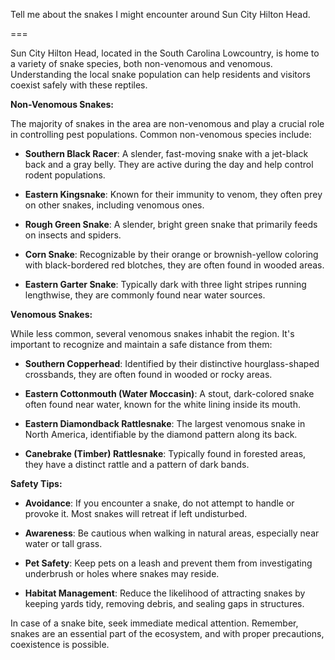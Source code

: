 Tell me about the snakes I might encounter around Sun City Hilton Head.

===

Sun City Hilton Head, located in the South Carolina Lowcountry, is home to a variety of snake species, both non-venomous and venomous. Understanding the local snake population can help residents and visitors coexist safely with these reptiles.

**Non-Venomous Snakes:**

The majority of snakes in the area are non-venomous and play a crucial role in controlling pest populations. Common non-venomous species include:

- **Southern Black Racer**: A slender, fast-moving snake with a jet-black back and a gray belly. They are active during the day and help control rodent populations.

- **Eastern Kingsnake**: Known for their immunity to venom, they often prey on other snakes, including venomous ones.

- **Rough Green Snake**: A slender, bright green snake that primarily feeds on insects and spiders.

- **Corn Snake**: Recognizable by their orange or brownish-yellow coloring with black-bordered red blotches, they are often found in wooded areas.

- **Eastern Garter Snake**: Typically dark with three light stripes running lengthwise, they are commonly found near water sources.

**Venomous Snakes:**

While less common, several venomous snakes inhabit the region. It's important to recognize and maintain a safe distance from them:

- **Southern Copperhead**: Identified by their distinctive hourglass-shaped crossbands, they are often found in wooded or rocky areas. 

- **Eastern Cottonmouth (Water Moccasin)**: A stout, dark-colored snake often found near water, known for the white lining inside its mouth. 

- **Eastern Diamondback Rattlesnake**: The largest venomous snake in North America, identifiable by the diamond pattern along its back. 

- **Canebrake (Timber) Rattlesnake**: Typically found in forested areas, they have a distinct rattle and a pattern of dark bands.

**Safety Tips:**

- **Avoidance**: If you encounter a snake, do not attempt to handle or provoke it. Most snakes will retreat if left undisturbed.

- **Awareness**: Be cautious when walking in natural areas, especially near water or tall grass.

- **Pet Safety**: Keep pets on a leash and prevent them from investigating underbrush or holes where snakes may reside.

- **Habitat Management**: Reduce the likelihood of attracting snakes by keeping yards tidy, removing debris, and sealing gaps in structures.

In case of a snake bite, seek immediate medical attention. Remember, snakes are an essential part of the ecosystem, and with proper precautions, coexistence is possible. 